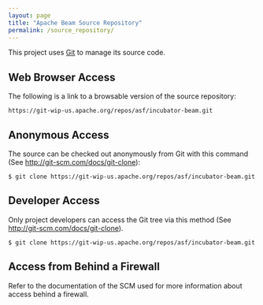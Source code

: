 ```yaml
---
layout: page
title: "Apache Beam Source Repository"
permalink: /source_repository/
---
```


This project uses [Git](http://git-scm.com) to manage its source code.

## Web Browser Access
The following is a link to a browsable version of the source repository:

    https://git-wip-us.apache.org/repos/asf/incubator-beam.git

## Anonymous Access
The source can be checked out anonymously from Git with this command (See http://git-scm.com/docs/git-clone):

    $ git clone https://git-wip-us.apache.org/repos/asf/incubator-beam.git

## Developer Access
Only project developers can access the Git tree via this method (See http://git-scm.com/docs/git-clone).

    $ git clone https://git-wip-us.apache.org/repos/asf/incubator-beam.git

## Access from Behind a Firewall
Refer to the documentation of the SCM used for more information about access behind a firewall.
